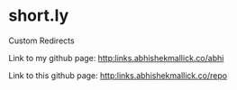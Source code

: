 # short.ly

Custom Redirects

  Link to my github page: <http:links.abhishekmallick.co/abhi>

  Link to this github page: <http:links.abhishekmallick.co/repo>
